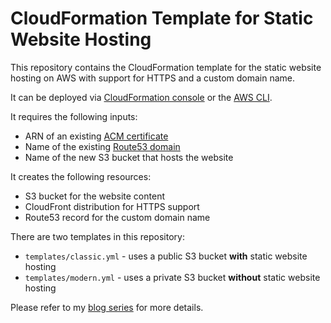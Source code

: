 # CloudFormation Template for Static Website Hosting 
This repository contains the CloudFormation template for the static website hosting on AWS with support for HTTPS and a custom domain name.

It can be deployed via [CloudFormation console](https://docs.aws.amazon.com/AWSCloudFormation/latest/UserGuide/cfn-console-create-stack.html) or the [AWS CLI](https://docs.aws.amazon.com/AWSCloudFormation/latest/UserGuide/using-cfn-cli-creating-stack.html). 

It requires the following inputs:
* ARN of an existing [ACM certificate](https://docs.aws.amazon.com/acm/latest/userguide/gs-acm-request-public.html)
* Name of the existing [Route53 domain](https://docs.aws.amazon.com/Route53/latest/DeveloperGuide/dns-configuring.html)
* Name of the new S3 bucket that hosts the website

It creates the following resources:
* S3 bucket for the website content
* CloudFront distribution for HTTPS support
* Route53 record for the custom domain name

There are two templates in this repository:
* `templates/classic.yml` - uses a public S3 bucket **with** static website hosting
* `templates/modern.yml` - uses a private S3 bucket **without** static website hosting

Please refer to my [blog series](https://dev.to/zirkelc/series/24194) for more details.
